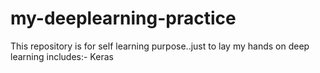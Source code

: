 # my-deeplearning-practice
This repository is for self learning purpose..just to lay my hands on deep learning 
includes:-
Keras
